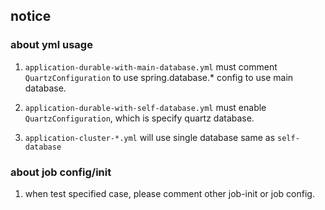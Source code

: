 ## notice

### about yml usage
1. `application-durable-with-main-database.yml` must comment `QuartzConfiguration` to use  spring.database.* config to use main database.

2. `application-durable-with-self-database.yml` must enable `QuartzConfiguration`, which is specify quartz database.

3.  `application-cluster-*.yml` will use single database same as `self-database`


### about job config/init

1. when test specified case, please comment other job-init or job config.